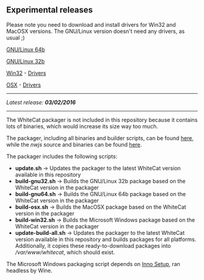 ## Experimental releases

Please note you need to download and install drivers for Win32 and MacOSX versions. The GNU/Linux version doesn't need any drivers, as usual ;)

[GNU/Linux 64b](http://vps34736.ovh.net/whitecat/WhiteCat-gnu64.zip)

[GNU/Linux 32b](http://vps34736.ovh.net/whitecat/WhiteCat-gnu32.zip)

[Win32](http://vps34736.ovh.net/whitecat/WhiteCat-win32.zip) - [Drivers](https://www.silabs.com/Support%20Documents/Software/CP210x_VCP_Windows.zip)

[OSX](http://vps34736.ovh.net/whitecat/WhiteCat-osx.zip) - [Drivers](https://www.silabs.com/Support%20Documents/Software/Mac_OSX_VCP_Driver.zip)

---

_Latest release: **03/02/2016**_

---

The WhiteCat packager is not included in this repository because it contains lots of binaries, which would increase its size way too much.

The packager, including all binaries and builder scripts, can be found [here](http://vps34736.ovh.net/whitecat/WhiteCat-builder.tar.gz), while the _nwjs_ source and binaries can be found [here](https://github.com/nwjs/nw.js).

The packager includes the following scripts:

* **update.sh** → Updates the packager to the latest WhiteCat version available in this repository
* **build-gnu32.sh** → Builds the GNU/Linux 32b package based on the WhiteCat version in the packager
* **build-gnu64.sh** → Builds the GNU/Linux 64b package based on the WhiteCat version in the packager
* **build-osx.sh** → Builds the MacOSX package based on the WhiteCat version in the packager
* **build-win32.sh** → Builds the Microsoft Windows package based on the WhiteCat version in the packager
* **update-build-all.sh** → Updates the packager to the latest WhiteCat version available in this repository and builds packages for all platforms. Additionally, it copies these ready-to-download packages into _/var/www/whitecat_, which should exist.

The Microsoft Windows packaging script depends on [Inno Setup](http://www.jrsoftware.org/isinfo.php), ran headless by Wine.
